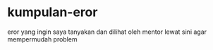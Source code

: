 # kumpulan-eror
eror yang ingin saya tanyakan dan dilihat oleh mentor lewat sini agar mempermudah problem
